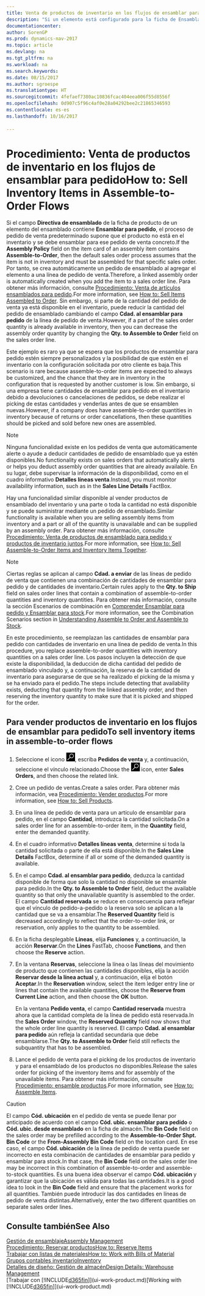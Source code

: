 ```yaml
---
title: Venta de productos de inventario en los flujos de ensamblar para pedido
description: "Si un elemento está configurado para la ficha de Ensamblar para pedido, el proceso de pedido de venta predeterminado supone que el producto no está en el inventario y se debe ensamblar para ese pedido de venta concreto. Por tanto, se crea automáticamente un pedido de ensamblado al agregar el elemento a una línea de pedido de venta."
documentationcenter: 
author: SorenGP
ms.prod: dynamics-nav-2017
ms.topic: article
ms.devlang: na
ms.tgt_pltfrm: na
ms.workload: na
ms.search.keywords: 
ms.date: 08/15/2017
ms.author: sgroespe
ms.translationtype: HT
ms.sourcegitcommit: 4fefaef7380ac10836fcac404eea006f55d8556f
ms.openlocfilehash: 0d907c5f96c4af0e28a04292bee2c21865346593
ms.contentlocale: es-es
ms.lasthandoff: 10/16/2017

---
```

# <a name="how-to-sell-inventory-items-in-assemble-to-order-flows"></a><span data-ttu-id="101bc-104">Procedimiento: Venta de productos de inventario en los flujos de ensamblar para pedido</span><span class="sxs-lookup"><span data-stu-id="101bc-104">How to: Sell Inventory Items in Assemble-to-Order Flows</span></span>
<span data-ttu-id="101bc-105">Si el campo **Directiva de ensamblado** de la ficha de producto de un elemento del ensamblado contiene **Ensamblar para pedido**, el proceso de pedido de venta predeterminado supone que el producto no está en el inventario y se debe ensamblar para ese pedido de venta concreto.</span><span class="sxs-lookup"><span data-stu-id="101bc-105">If the **Assembly Policy** field on the item card of an assembly item contains **Assemble-to-Order**, then the default sales order process assumes that the item is not in inventory and must be assembled for that specific sales order.</span></span> <span data-ttu-id="101bc-106">Por tanto, se crea automáticamente un pedido de ensamblado al agregar el elemento a una línea de pedido de venta.</span><span class="sxs-lookup"><span data-stu-id="101bc-106">Therefore, a linked assembly order is automatically created when you add the item to a sales order line.</span></span> <span data-ttu-id="101bc-107">Para obtener más información, consulte [Procedimiento: Venta de artículos ensamblados para pedido](assembly-how-to-sell-items-assembled-to-order.md).</span><span class="sxs-lookup"><span data-stu-id="101bc-107">For more information, see [How to: Sell Items Assembled to Order](assembly-how-to-sell-items-assembled-to-order.md).</span></span> <span data-ttu-id="101bc-108">Sin embargo, si parte de la cantidad del pedido de venta ya está disponible en el inventario, puede reducir la cantidad del pedido de ensamblado cambiando el campo **Cdad. al ensamblar para pedido** de la línea de pedido de venta.</span><span class="sxs-lookup"><span data-stu-id="101bc-108">However, if a part of the sales order quantity is already available in inventory, then you can decrease the assembly order quantity by changing the **Qty. to Assemble to Order** field on the sales order line.</span></span>  

<span data-ttu-id="101bc-109">Este ejemplo es raro ya que se espera que los productos de ensamblar para pedido estén siempre personalizados y la posibilidad de que estén en el inventario con la configuración solicitada por otro cliente es baja.</span><span class="sxs-lookup"><span data-stu-id="101bc-109">This scenario is rare because assemble-to-order items are expected to always be customized, and the chance that they are in inventory in the configuration that is requested by another customer is low.</span></span> <span data-ttu-id="101bc-110">Sin embargo, si una empresa tiene cantidades de ensamblar para pedido en el inventario debido a devoluciones o cancelaciones de pedidos, se debe realizar el picking de estas cantidades y venderlas antes de que se ensamblen nuevas.</span><span class="sxs-lookup"><span data-stu-id="101bc-110">However, if a company does have assemble-to-order quantities in inventory because of returns or order cancellations, then these quantities should be picked and sold before new ones are assembled.</span></span>  

> [!NOTE]  
>  <span data-ttu-id="101bc-111">Ninguna funcionalidad existe en los pedidos de venta que automáticamente alerte o ayude a deducir cantidades de pedido de ensamblado que ya estén disponibles.</span><span class="sxs-lookup"><span data-stu-id="101bc-111">No functionality exists on sales orders that automatically alerts or helps you deduct assembly order quantities that are already available.</span></span> <span data-ttu-id="101bc-112">En su lugar, debe supervisar la información de la disponibilidad, como en el cuadro informativo **Detalles líneas venta**.</span><span class="sxs-lookup"><span data-stu-id="101bc-112">Instead, you must monitor availability information, such as in the **Sales Line Details** FactBox.</span></span>  

<span data-ttu-id="101bc-113">Hay una funcionalidad similar disponible al vender productos de ensamblado del inventario y una parte o toda la cantidad no está disponible y se puede suministrar mediante un pedido de ensamblado.</span><span class="sxs-lookup"><span data-stu-id="101bc-113">Similar functionality is available when you are selling assembly items from inventory and a part or all of the quantity is unavailable and can be supplied by an assembly order.</span></span> <span data-ttu-id="101bc-114">Para obtener más información, consulte [Procedimiento: Venta de productos de ensamblado para pedido y productos de inventario juntos](assembly-how-to-sell-assemble-to-order-items-and-inventory-items-together.md).</span><span class="sxs-lookup"><span data-stu-id="101bc-114">For more information, see [How to: Sell Assemble-to-Order Items and Inventory Items Together](assembly-how-to-sell-assemble-to-order-items-and-inventory-items-together.md).</span></span>  

> [!NOTE]  
>  <span data-ttu-id="101bc-115">Ciertas reglas se aplican al campo **Cdad. a enviar** de las líneas de pedido de venta que contienen una combinación de cantidades de ensamblar para pedido y de cantidades de inventario.</span><span class="sxs-lookup"><span data-stu-id="101bc-115">Certain rules apply to the **Qty. to Ship** field on sales order lines that contain a combination of assemble-to-order quantities and inventory quantities.</span></span> <span data-ttu-id="101bc-116">Para obtener más información, consulte la sección Escenarios de combinación en [Comprender Ensamblar para pedido y Ensamblar para stock](assembly-assemble-to-order-or-assemble-to-stock.md).</span><span class="sxs-lookup"><span data-stu-id="101bc-116">For more information, see the Combination Scenarios section in [Understanding Assemble to Order and Assemble to Stock](assembly-assemble-to-order-or-assemble-to-stock.md).</span></span>  

<span data-ttu-id="101bc-117">En este procedimiento, se reemplazan las cantidades de ensamblar para pedido con cantidades de inventario en una línea de pedido de venta.</span><span class="sxs-lookup"><span data-stu-id="101bc-117">In this procedure, you replace assemble-to-order quantities with inventory quantities on a sales order line.</span></span> <span data-ttu-id="101bc-118">Los pasos incluyen la detección de que existe la disponibilidad, la deducción de dicha cantidad del pedido de ensamblado vinculado y, a continuación, la reserva de la cantidad de inventario para asegurarse de que se ha realizado el picking de la misma y se ha enviado para el pedido.</span><span class="sxs-lookup"><span data-stu-id="101bc-118">The steps include detecting that availability exists, deducting that quantity from the linked assembly order, and then reserving the inventory quantity to make sure that it is picked and shipped for the order.</span></span>  

## <a name="to-sell-inventory-items-in-assemble-to-order-flows"></a><span data-ttu-id="101bc-119">Para vender productos de inventario en los flujos de ensamblar para pedido</span><span class="sxs-lookup"><span data-stu-id="101bc-119">To sell inventory items in assemble-to-order flows</span></span>  
1.  <span data-ttu-id="101bc-120">Seleccione el icono ![Buscar página o informe](media/ui-search/search_small.png "icono Buscar página o informe"), escriba **Pedidos de venta** y, a continuación, seleccione el vínculo relacionado.</span><span class="sxs-lookup"><span data-stu-id="101bc-120">Choose the ![Search for Page or Report](media/ui-search/search_small.png "Search for Page or Report icon") icon, enter **Sales Orders**, and then choose the related link.</span></span>  
2.  <span data-ttu-id="101bc-121">Cree un pedido de ventas.</span><span class="sxs-lookup"><span data-stu-id="101bc-121">Create a sales order.</span></span> <span data-ttu-id="101bc-122">Para obtener más información, vea [Procedimiento: Vender productos](sales-how-sell-products.md).</span><span class="sxs-lookup"><span data-stu-id="101bc-122">For more information, see [How to: Sell Products](sales-how-sell-products.md).</span></span>  
3.  <span data-ttu-id="101bc-123">En una línea de pedido de venta para un artículo de ensamblar para pedido, en el campo **Cantidad**, introduzca la cantidad solicitada.</span><span class="sxs-lookup"><span data-stu-id="101bc-123">On a sales order line for an assemble-to-order item, in the **Quantity** field, enter the demanded quantity.</span></span>  
4.  <span data-ttu-id="101bc-124">En el cuadro informativo **Detalles líneas venta**, determine si toda la cantidad solicitada o parte de ella está disponible.</span><span class="sxs-lookup"><span data-stu-id="101bc-124">In the **Sales Line Details** FactBox, determine if all or some of the demanded quantity is available.</span></span>  
5.  <span data-ttu-id="101bc-125">En el campo **Cdad. al ensamblar para pedido**, deduzca la cantidad disponible de forma que solo la cantidad no disponible se ensamble para pedido.</span><span class="sxs-lookup"><span data-stu-id="101bc-125">In the **Qty. to Assemble to Order** field, deduct the available quantity so that only the unavailable quantity is assembled to the order.</span></span> <span data-ttu-id="101bc-126">El campo **Cantidad reservada** se reduce en consecuencia para reflejar que el vínculo de pedido-a-pedido o la reserva solo se aplican a la cantidad que se va a ensamblar.</span><span class="sxs-lookup"><span data-stu-id="101bc-126">The **Reserved Quantity** field is decreased accordingly to reflect that the order-to-order link, or reservation, only applies to the quantity to be assembled.</span></span>  
6.  <span data-ttu-id="101bc-127">En la ficha desplegable **Líneas**, elija **Funciones** y, a continuación, la acción **Reservar**.</span><span class="sxs-lookup"><span data-stu-id="101bc-127">On the **Lines** FastTab, choose **Functions**, and then choose the **Reserve** action.</span></span>  
7.  <span data-ttu-id="101bc-128">En la ventana **Reservas**, seleccione la línea o las líneas del movimiento de producto que contienen las cantidades disponibles, elija la acción **Reservar desde la línea actual** y, a continuación, elija el botón **Aceptar**.</span><span class="sxs-lookup"><span data-stu-id="101bc-128">In the **Reservation** window, select the item ledger entry line or lines that contain the available quantities, choose the **Reserve from Current Line** action, and then choose the **OK** button.</span></span>  

    <span data-ttu-id="101bc-129">En la ventana **Pedido venta**, el campo **Cantidad reservada** muestra ahora que la cantidad completa de la línea de pedido está reservada.</span><span class="sxs-lookup"><span data-stu-id="101bc-129">In the **Sales Order** window, the **Reserved Quantity** field now shows that the whole order line quantity is reserved.</span></span> <span data-ttu-id="101bc-130">El campo **Cdad. al ensamblar para pedido** aún refleja la cantidad secundaria que debe ensamblarse.</span><span class="sxs-lookup"><span data-stu-id="101bc-130">The **Qty. to Assemble to Order** field still reflects the subquantity that has to be assembled.</span></span>  

8.  <span data-ttu-id="101bc-131">Lance el pedido de venta para el picking de los productos de inventario y para el ensamblado de los productos no disponibles.</span><span class="sxs-lookup"><span data-stu-id="101bc-131">Release the sales order for picking of the inventory items and for assembly of the unavailable items.</span></span> <span data-ttu-id="101bc-132">Para obtener más información, consulte [Procedimiento: ensamble productos](assembly-how-to-assemble-items.md).</span><span class="sxs-lookup"><span data-stu-id="101bc-132">For more information, see [How to: Assemble Items](assembly-how-to-assemble-items.md).</span></span>  

> [!CAUTION]  
>  <span data-ttu-id="101bc-133">El campo **Cód. ubicación** en el pedido de venta se puede llenar por anticipado de acuerdo con el campo **Cód. ubic. ensamblar para pedido** o **Cód. ubic. desde ensamblado** en la ficha de almacén.</span><span class="sxs-lookup"><span data-stu-id="101bc-133">The **Bin Code** field on the sales order may be prefilled according to the **Assemble-to-Order Shpt. Bin Code** or the **From-Assembly Bin Code** field on the location card.</span></span> <span data-ttu-id="101bc-134">En ese caso, el campo **Cód. ubicación** de la línea de pedido de venta puede ser incorrecto en esta combinación de cantidades de ensamblar para pedido y ensamblar para stock.</span><span class="sxs-lookup"><span data-stu-id="101bc-134">In that case, the **Bin Code** field on the sales order line may be incorrect in this combination of assemble-to-order and assemble-to-stock quantities.</span></span> <span data-ttu-id="101bc-135">Es una buena idea observar el campo **Cód. ubicación** y garantizar que la ubicación es válida para todas las cantidades.</span><span class="sxs-lookup"><span data-stu-id="101bc-135">It is a good idea to look in the **Bin Code** field and ensure that the placement works for all quantities.</span></span> <span data-ttu-id="101bc-136">También puede introducir las dos cantidades en líneas de pedido de venta distintas.</span><span class="sxs-lookup"><span data-stu-id="101bc-136">Alternatively, enter the two different quantities on separate sales order lines.</span></span>  

## <a name="see-also"></a><span data-ttu-id="101bc-137">Consulte también</span><span class="sxs-lookup"><span data-stu-id="101bc-137">See Also</span></span>  
[<span data-ttu-id="101bc-138">Gestión de ensamblaje</span><span class="sxs-lookup"><span data-stu-id="101bc-138">Assembly Management</span></span>](assembly-assemble-items.md)  
[<span data-ttu-id="101bc-139">Procedimiento: Reservar productos</span><span class="sxs-lookup"><span data-stu-id="101bc-139">How to: Reserve Items</span></span>](inventory-how-to-reserve-items.md)  
[<span data-ttu-id="101bc-140">Trabajar con listas de materiales</span><span class="sxs-lookup"><span data-stu-id="101bc-140">How to: Work with Bills of Material</span></span>](inventory-how-work-BOMs.md)  
[<span data-ttu-id="101bc-141">Grupos contables inventario</span><span class="sxs-lookup"><span data-stu-id="101bc-141">Inventory</span></span>](inventory-manage-inventory.md)  
[<span data-ttu-id="101bc-142">Detalles de diseño: Gestión de almacén</span><span class="sxs-lookup"><span data-stu-id="101bc-142">Design Details: Warehouse Management</span></span>](design-details-warehouse-management.md)  
<span data-ttu-id="101bc-143">[Trabajar con [!INCLUDE[d365fin](includes/d365fin_md.md)]](ui-work-product.md)</span><span class="sxs-lookup"><span data-stu-id="101bc-143">[Working with [!INCLUDE[d365fin](includes/d365fin_md.md)]](ui-work-product.md)</span></span>

